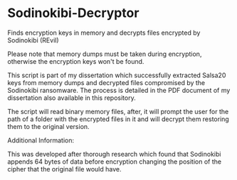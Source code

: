 # Sodinokibi-Decryptor
Finds encryption keys in memory and decrypts files encrypted by Sodinokibi (REvil)

Please note that memory dumps must be taken during encryption, otherwise the encryption keys won't be found.

This script is part of my dissertation which successfully extracted Salsa20 keys from memory dumps and decrypted files compromised by the Sodinokibi ransomware. The process is detailed in the PDF document of my dissertation also available in this repository.

The script will read binary memory files, after, it will prompt the user for the path of a folder with the encrypted files in it and will decrypt them restoring them to the original version.

Additional Information:

This was developed after thorough research which found that Sodinokibi appends 64 bytes of data before encryption changing the position of the cipher that the original file would have.
